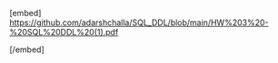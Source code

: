 
[embed]
https://github.com/adarshchalla/SQL_DDL/blob/main/HW%203%20-%20SQL%20DDL%20(1).pdf

[/embed]
